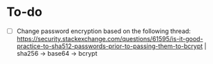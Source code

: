 # To-do
- [ ] Change password encryption based on the following thread: https://security.stackexchange.com/questions/61595/is-it-good-practice-to-sha512-passwords-prior-to-passing-them-to-bcrypt | sha256 -> base64 -> bcrypt
